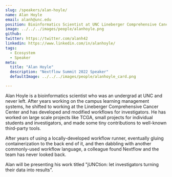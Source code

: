 ```yaml
---
slug: /speakers/alan-hoyle/
name: Alan Hoyle
email: alanh@unc.edu
position: Bioinformatics Scientist at UNC Lineberger Comprehensive Cancer Center
image: ../../../images/people/alanhoyle.png
github:
twitter: https://twitter.com/alanh42
linkedin: https://www.linkedin.com/in/alanhoyle/
tags:
  - Ecosystem
  - Speaker
meta:
  title: "Alan Hoyle"
  description: "Nextflow Summit 2022 Speaker"
  defaultImage: ../../../images/people/alanhoyle_card.png

---
```

Alan Hoyle is a bioinformatics scientist who was an undergrad at UNC and never left.  After years working on the campus learning management systems, he shifted to working at the Lineberger Comprehensive Cancer Center and has developed and modified workflows for investigators.  He has worked on large scale projects like TCGA, small projects for individual students and investigators, and made some tiny contributions to well-known third-party tools.  

After years of using a locally-developed workflow runner, eventually gluing containerization to the back end of it, and then dabbling with another commonly-used workflow language, a colleague found Nextflow and the team has never looked back.  

Alan will be presenting his work titled "jUNCtion: let investigators turning their data into results".
